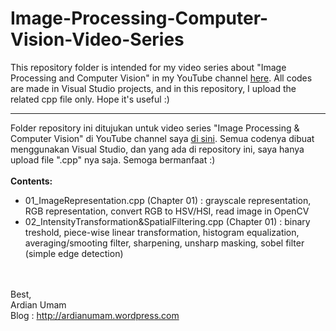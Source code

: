 # Image-Processing-Computer-Vision-Video-Series
This repository folder is intended for my video series about "Image Processing and Computer Vision" in my YouTube channel [here](https://www.youtube.com/watch?v=LUq072G3bYo&amp;list=PLkRkKTC6HZMzu_DOlmT45Jdf4kFHYrqFI). All codes are made in Visual Studio projects, and in this repository, I upload the related cpp file only. Hope it's useful :)
<br>
***
Folder repository ini ditujukan untuk video series "Image Processing & Computer Vision" di YouTube channel saya [di sini](https://www.youtube.com/watch?v=LUq072G3bYo&amp;list=PLkRkKTC6HZMzu_DOlmT45Jdf4kFHYrqFI). Semua codenya dibuat menggunakan Visual Studio, dan yang ada di repository ini, saya hanya upload file ".cpp" nya saja. Semoga bermanfaat :)
<br><br>
**Contents:**
- 01_ImageRepresentation.cpp (Chapter 01) : grayscale representation, RGB representation, convert RGB to HSV/HSI, read image in OpenCV
- 02_IntensityTransformation&SpatialFiltering.cpp (Chapter 01) : binary treshold, piece-wise linear transformation, histogram equalization, averaging/smooting filter, sharpening, unsharp masking, sobel filter (simple edge detection)

<br><br>
Best, <br> 
Ardian Umam <br>
Blog : http://ardianumam.wordpress.com
